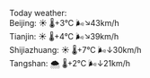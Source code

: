 Today weather:  
Beijing: ☀️   🌡️+3°C 🌬️↘43km/h  
Tianjin: ☀️   🌡️+4°C 🌬️↘39km/h  
Shijiazhuang: ☀️   🌡️+7°C 🌬️↓30km/h  
Tangshan: 🌨  🌡️+2°C 🌬️↓21km/h  
